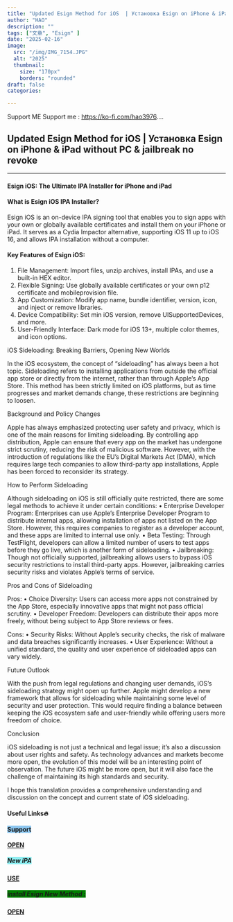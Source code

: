 ```yaml
---
title: "Updated Esign Method for iOS  | Установка Esign on iPhone & iPad without PC & jailbreak no revoke"
author: "HAO"
description: ""
tags: ["文章", "Esign" ]
date: "2025-02-16"
image:
  src: "/img/IMG_7154.JPG"
  alt: "2025"
  thumbnail:
    size: "170px"
    borders: "rounded"
draft: false
categories:

---
```


Support ME 
Support me : https://ko-fi.com/hao3976....
<!--more-->

## **Updated Esign Method for iOS  | Установка Esign on iPhone & iPad without PC & jailbreak no revoke**

---

#### Esign iOS: The Ultimate IPA Installer for iPhone and iPad

#### What is Esign iOS IPA Installer?

Esign iOS is an on-device IPA signing tool that enables you to sign apps with your own or globally available certificates and install them on your iPhone or iPad. It serves as a Cydia Impactor alternative, supporting iOS 11 up to iOS 16, and allows IPA installation without a computer.

#### Key Features of Esign iOS:

1. File Management: Import files, unzip archives, install IPAs, and use a built-in HEX editor.
2. Flexible Signing: Use globally available certificates or your own p12 certificate and mobileprovision file.
3. App Customization: Modify app name, bundle identifier, version, icon, and inject or remove libraries.
4. Device Compatibility: Set min iOS version, remove UISupportedDevices, and more.
5. User-Friendly Interface: Dark mode for iOS 13+, multiple color themes, and icon options.

iOS Sideloading: Breaking Barriers, Opening New Worlds

In the iOS ecosystem, the concept of “sideloading” has always been a hot topic. Sideloading refers to installing applications from outside the official app store or directly from the internet, rather than through Apple’s App Store. This method has been strictly limited on iOS platforms, but as time progresses and market demands change, these restrictions are beginning to loosen.

Background and Policy Changes

Apple has always emphasized protecting user safety and privacy, which is one of the main reasons for limiting sideloading. By controlling app distribution, Apple can ensure that every app on the market has undergone strict scrutiny, reducing the risk of malicious software. However, with the introduction of regulations like the EU’s Digital Markets Act (DMA), which requires large tech companies to allow third-party app installations, Apple has been forced to reconsider its strategy.

How to Perform Sideloading

Although sideloading on iOS is still officially quite restricted, there are some legal methods to achieve it under certain conditions:
	•	Enterprise Developer Program: Enterprises can use Apple’s Enterprise Developer Program to distribute internal apps, allowing installation of apps not listed on the App Store. However, this requires companies to register as a developer account, and these apps are limited to internal use only.
	•	Beta Testing: Through TestFlight, developers can allow a limited number of users to test apps before they go live, which is another form of sideloading.
	•	Jailbreaking: Though not officially supported, jailbreaking allows users to bypass iOS security restrictions to install third-party apps. However, jailbreaking carries security risks and violates Apple’s terms of service.

Pros and Cons of Sideloading

Pros:
	•	Choice Diversity: Users can access more apps not constrained by the App Store, especially innovative apps that might not pass official scrutiny.
	•	Developer Freedom: Developers can distribute their apps more freely, without being subject to App Store reviews or fees.

Cons:
	•	Security Risks: Without Apple’s security checks, the risk of malware and data breaches significantly increases.
	•	User Experience: Without a unified standard, the quality and user experience of sideloaded apps can vary widely.

Future Outlook

With the push from legal regulations and changing user demands, iOS’s sideloading strategy might open up further. Apple might develop a new framework that allows for sideloading while maintaining some level of security and user protection. This would require finding a balance between keeping the iOS ecosystem safe and user-friendly while offering users more freedom of choice.

Conclusion

iOS sideloading is not just a technical and legal issue; it’s also a discussion about user rights and safety. As technology advances and markets become more open, the evolution of this model will be an interesting point of observation. The future iOS might be more open, but it will also face the challenge of maintaining its high standards and security.

I hope this translation provides a comprehensive understanding and discussion on the concept and current state of iOS sideloading.

#### **Useful Links🔥**

#### **<and font style="background: #8dc7f0 "> Support</font>** 
**[  OPEN](https://ko-fi.com/hao3976)**

##### **<and font style="background: #8dedf0 "> New iPA </font>** 
**[  USE](https://www.patreon.com/hao8?utm_medium=unknown&utm_source=join_link&utm_campaign=creatorshare_creator&utm_content=copyLink)**

##### **<font style="background: green"> install Esign New Method :</font>** 
**[ OPEN](https://linkbio.co/chungchi376)**
